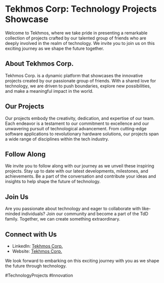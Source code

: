 # Tekhmos Corp: Technology Projects Showcase

Welcome to Tekhmos, where we take pride in presenting a remarkable collection of projects crafted by our talented group of friends who are deeply involved in the realm of technology. We invite you to join us on this exciting journey as we shape the future together.

## About Tekhmos Corp.

Tekhmos Corp. is a dynamic platform that showcases the innovative projects created by our passionate group of friends. With a shared love for technology, we are driven to push boundaries, explore new possibilities, and make a meaningful impact in the world.

## Our Projects

Our projects embody the creativity, dedication, and expertise of our team. Each endeavor is a testament to our commitment to excellence and our unwavering pursuit of technological advancement. From cutting-edge software applications to revolutionary hardware solutions, our projects span a wide range of disciplines within the tech industry.

## Follow Along

We invite you to follow along with our journey as we unveil these inspiring projects. Stay up to date with our latest developments, milestones, and achievements. Be a part of the conversation and contribute your ideas and insights to help shape the future of technology.

## Join Us

Are you passionate about technology and eager to collaborate with like-minded individuals? Join our community and become a part of the TdD family. Together, we can create something extraordinary.

## Connect with Us

- LinkedIn: [Tekhmos Corp.](https://www.linkedin.com/company/Tekhmos-Corp/)
- Website: [Tekhmos Corp.](http://tekhmos.com/)

We look forward to embarking on this exciting journey with you as we shape the future through technology.

\#TechnologyProjects #Innovation
